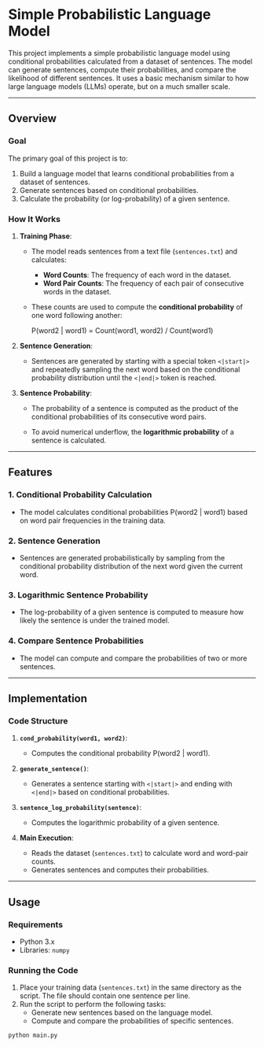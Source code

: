 # Simple Probabilistic Language Model

This project implements a simple probabilistic language model using conditional probabilities calculated from a dataset of sentences. The model can generate sentences, compute their probabilities, and compare the likelihood of different sentences. It uses a basic mechanism similar to how large language models (LLMs) operate, but on a much smaller scale.

---

## Overview

### Goal
The primary goal of this project is to:
1. Build a language model that learns conditional probabilities from a dataset of sentences.
2. Generate sentences based on conditional probabilities.
3. Calculate the probability (or log-probability) of a given sentence.

### How It Works
1. **Training Phase**:
   - The model reads sentences from a text file (`sentences.txt`) and calculates:
     - **Word Counts**: The frequency of each word in the dataset.
     - **Word Pair Counts**: The frequency of each pair of consecutive words in the dataset.
   - These counts are used to compute the **conditional probability** of one word following another:
     
     P(word2 | word1) = Count(word1, word2) / Count(word1)
     

2. **Sentence Generation**:
   - Sentences are generated by starting with a special token `<|start|>` and repeatedly sampling the next word based on the conditional probability distribution until the `<|end|>` token is reached.

3. **Sentence Probability**:
   - The probability of a sentence is computed as the product of the conditional probabilities of its consecutive word pairs.
     
   - To avoid numerical underflow, the **logarithmic probability** of a sentence is calculated.
     

---

## Features

### **1. Conditional Probability Calculation**
- The model calculates conditional probabilities P(word2 | word1)  based on word pair frequencies in the training data.

### **2. Sentence Generation**
- Sentences are generated probabilistically by sampling from the conditional probability distribution of the next word given the current word.

### **3. Logarithmic Sentence Probability**
- The log-probability of a given sentence is computed to measure how likely the sentence is under the trained model.

### **4. Compare Sentence Probabilities**
- The model can compute and compare the probabilities of two or more sentences.

---

## Implementation

### Code Structure
1. **`cond_probability(word1, word2)`**:
   - Computes the conditional probability P(word2 | word1).

2. **`generate_sentence()`**:
   - Generates a sentence starting with `<|start|>` and ending with `<|end|>` based on conditional probabilities.

3. **`sentence_log_probability(sentence)`**:
   - Computes the logarithmic probability of a given sentence.

4. **Main Execution**:
   - Reads the dataset (`sentences.txt`) to calculate word and word-pair counts.
   - Generates sentences and computes their probabilities.

---

## Usage

### Requirements
- Python 3.x
- Libraries: `numpy`

### Running the Code
1. Place your training data (`sentences.txt`) in the same directory as the script. The file should contain one sentence per line.
2. Run the script to perform the following tasks:
   - Generate new sentences based on the language model.
   - Compute and compare the probabilities of specific sentences.

```bash
python main.py
